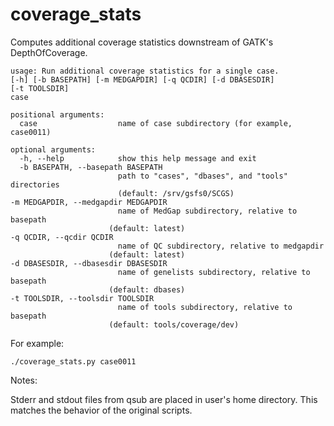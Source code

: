 coverage_stats
==============
Computes additional coverage statistics downstream of GATK's DepthOfCoverage.

	usage: Run additional coverage statistics for a single case.
	[-h] [-b BASEPATH] [-m MEDGAPDIR] [-q QCDIR] [-d DBASESDIR]
	[-t TOOLSDIR]
	case

	positional arguments:
	  case                  name of case subdirectory (for example, case0011)

	optional arguments:
	  -h, --help            show this help message and exit
	  -b BASEPATH, --basepath BASEPATH
                        	path to "cases", "dbases", and "tools" directories
                        	(default: /srv/gsfs0/SCGS)
  	-m MEDGAPDIR, --medgapdir MEDGAPDIR
    	                    name of MedGap subdirectory, relative to basepath
      	                  (default: latest)
  	-q QCDIR, --qcdir QCDIR
    	                    name of QC subdirectory, relative to medgapdir
      	                  (default: latest)
  	-d DBASESDIR, --dbasesdir DBASESDIR
    	                    name of genelists subdirectory, relative to basepath
      	                  (default: dbases)
  	-t TOOLSDIR, --toolsdir TOOLSDIR
    	                    name of tools subdirectory, relative to basepath
      	                  (default: tools/coverage/dev)

For example:

	./coverage_stats.py case0011

Notes:

Stderr and stdout files from qsub are placed in user's home directory. This matches the behavior of the original scripts.
